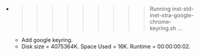 * >>>>>>>>> Running inst-std-inet-xtra-google-chrome-keyring.sh ...
  * Add google keyring.
  * Disk size = 4075364K. Space Used = 16K. Runtime = 00:00:00:02.

